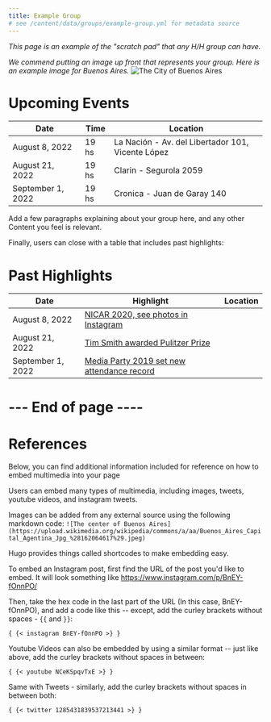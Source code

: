 ```yaml
---
title: Example Group
# see /content/data/groups/example-group.yml for metadata source
---
```


*This page is an example of the "scratch pad" that any H/H group can have.*

*We commend putting an image up front that represents your group. Here is an example image for Buenos Aires.*
![The City of Buenos Aires](https://live.staticflickr.com/901/27165035028_c4c78e6c14_b.jpg)  

# Upcoming Events
| **Date**  | **Time** | **Location** |  
|------|---------| ---------|
| August 8, 2022  | 19 hs         | La Nación -  Av. del Libertador 101, Vicente López       |
| August 21, 2022 | 19 hs |  Clarin - Segurola 2059     |   
|  September 1, 2022       | 19 hs    |  Cronica - Juan de Garay 140 |  

Add a few paragraphs explaining about your group here, and any other Content
you feel is relevant.


Finally, users can close with a table that includes past highlights:

# Past Highlights
| **Date**  | **Highlight** | **Location** |  
|------|---------| ---------|
| August 8, 2022  | <a href ="">  NICAR 2020, see photos in Instagram  </a>  |
| August 21, 2022 |   <a href =""> Tim Smith awarded Pulitzer Prize  </a>   |   
|  September 1, 2022   |  <a href =""> Media Party 2019 set new attendance record </a>   |  

# --- End of page ----
# References
Below, you can find additional information included for reference on how to embed
multimedia into your page

Users can embed many types of multimedia, including images, tweets, youtube videos, and instagram tweets.

Images can be added from any external source using the following markdown code:
`![The center of Buenos Aires](https://upload.wikimedia.org/wikipedia/commons/a/aa/Buenos_Aires_Capital_Agentina_Jpg_%28162064617%29.jpeg)  `

Hugo provides things called shortcodes to make embedding easy.

To embed an Instagram post, first find the URL of the post you'd like to embed.
It will look something like https://www.instagram.com/p/BnEY-fOnnPO/

Then, take the hex code in the last part of the URL (In this case, BnEY-fOnnPO),
and add a code like this -- except, add the curley brackets without spaces -
`{{` and `}}`:

`{ {< instagram BnEY-fOnnPO >} }`


Youtube Videos can also be embedded by using a similar format -- just like above,
add the curley brackets without spaces in between:

`{ {< youtube NCeKSpqvTxE >} }`

Same with Tweets - similarly, add the curley brackets without spaces in between both:

`{ {< twitter 1285431839537213441 >} }`
